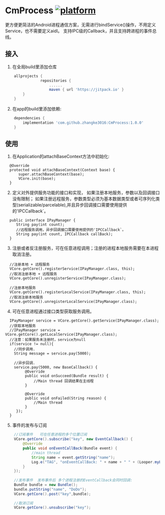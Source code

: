 # CmProcess [![platform](https://img.shields.io/badge/platform-android-brightgreen.svg)](https://developer.android.com/index.html)

更方便更简洁的Android进程通信方案，无需进行bindService()操作，不用定义Service，也不需要定义aidl。
支持IPC级的Callback，并且支持跨进程的事件总线。

## 接入
1. 在全局build里添加仓库
```groovy
    allprojects {
                repositories {
                    ......
                    maven { url 'https://jitpack.io' }
        }
    }
```
2. 在app的build里添加依赖:
```groovy
    dependencies {
        implementation 'com.github.zhangke3016:CmProcess:1.0.0'
    }
```

## 使用

1. 在Application的attachBaseContext方法中初始化:
```
  @Override
  protected void attachBaseContext(Context base) {
      super.attachBaseContext(base);
      VCore.init(base);
  }
```
2. 定义对外提供服务功能的接口和实现，
   如果注册本地服务，参数以及回调接口没有限制；
   如果注册远程服务，参数类型必须为基本数据类型或者可序列化类型(serializable/parcelable),并且异步回调接口需要使用提供的'IPCCallback`。
```
  public interface IPayManager {
     String pay(int count);
     //远程服务调用，异步回调接口需要使用提供的'IPCCallback`。
     String pay(int count, IPCCallback callBack);
  }
```
3. 注册或者反注册服务，可在任意进程调用；注册的进程本地服务需要在本进程取消注册。
```
  //注册本地 + 远程服务
  VCore.getCore().registerService(IPayManager.class, this);
  //取消注册本地 + 远程服务
  VCore.getCore().unregisterService(IPayManager.class);
  
  //注册本地服务
  VCore.getCore().registerLocalService(IPayManager.class, this);
  //取消注册本地服务
  VCore.getCore().unregisterLocalService(IPayManager.class);
```
4. 可在任意进程通过接口类型获取服务调用。
```
  IPayManager service = VCore.getCore().getService(IPayManager.class);
  //获取本地服务
  //IPayManager service = VCore.getCore().getLocalService(IPayManager.class);
  //注意：如果服务未注册时，service为null
  if(service != null){
    //同步调用.
    String message = service.pay(5000);
    
    //异步回调.
    service.pay(5000, new BaseCallback() {
         @Override
         public void onSucceed(Bundle result) {
             //Main thread 回调结果在主线程
         }
    
         @Override
         public void onFailed(String reason) {
             //Main thread
         }
     });
  }
```
5. 事件的发布与订阅
```java
    //订阅事件   可在任意进程的多个位置订阅
    VCore.getCore().subscribe("key", new EventCallback() {
        @Override
        public void onEventCallBack(Bundle event) {
            //main thread
            String name = event.getString("name");
            Log.e("TAG", "onEventCallBack: " + name + " " + (Looper.myLooper() == Looper.getMainLooper()));
        }
    });
    
    //发布事件  发布事件后 多个进程注册的EventCallback会同时回调:
    Bundle bundle = new Bundle();
    bundle.putString("name", "DoDo");
    VCore.getCore().post("key",bundle);
    
    //取消订阅 
    VCore.getCore().unsubscribe("key");
```

